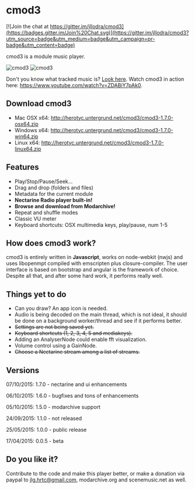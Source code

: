 # cmod3

[![Join the chat at https://gitter.im/jllodra/cmod3](https://badges.gitter.im/Join%20Chat.svg)](https://gitter.im/jllodra/cmod3?utm_source=badge&utm_medium=badge&utm_campaign=pr-badge&utm_content=badge)

cmod3 is a module music player.

![cmod3](https://raw.githubusercontent.com/jllodra/cmod3/master/screenshot.png "cmod3")
![cmod3](https://raw.githubusercontent.com/jllodra/cmod3/master/screenshot2.png "cmod3")

Don't you know what tracked music is? [Look here](http://en.wikipedia.org/wiki/Music_tracker).
Watch cmod3 in action here: <https://www.youtube.com/watch?v=ZDABiY7pAk0>.

## Download cmod3

* Mac OSX x64: <http://herotyc.untergrund.net/cmod3/cmod3-1.7.0-osx64.zip>
* Windows x64: <http://herotyc.untergrund.net/cmod3/cmod3-1.7.0-win64.zip>
* Linux x64: <http://herotyc.untergrund.net/cmod3/cmod3-1.7.0-linux64.zip>

## Features

* Play/Stop/Pause/Seek...
* Drag and drop (folders and files)
* Metadata for the current module
* **Nectarine Radio player built-in!**
* **Browse and download from Modarchive!**
* Repeat and shuffle modes
* Classic VU meter
* Keyboard shortcuts: OSX multimedia keys, <space> play/pause, num 1-5

## How does cmod3 work?

cmod3 is entirely written in **Javascript**, works on node-webkit (nwjs) and uses libopenmpt compiled with emscripten plus closure-compiler. The user interface is based on bootstrap and angular is the framework of choice. Despite all that, and after some hard work, it performs really well.

## Things yet to do

* Can you draw? An app icon is needed.
* Audio is being decoded on the main thread, which is not ideal, it should be done on a background worker/thread and see if it performs better.
* ~~Settings are not being saved yet.~~
* ~~Keyboard shortcuts (1, 2, 3, 4, 5 and mediakeys).~~
* Adding an AnalyserNode could enable fft visualization.
* Volume control using a GainNode.
* ~~Choose a Nectarine stream among a list of streams.~~

## Versions

07/10/2015: 1.7.0 - nectarine and ui enhancements

06/10/2015: 1.6.0 - bugfixes and tons of enhancements

05/10/2015: 1.5.0 - modarchive support

24/09/2015: 1.1.0 - not released

25/05/2015: 1.0.0 - public release

17/04/2015: 0.0.5 - beta

## Do you like it?

Contribute to the code and make this player better, or make a donation via paypal to jlg.hrtc@gmail.com, modarchive.org and scenemusic.net as well.
